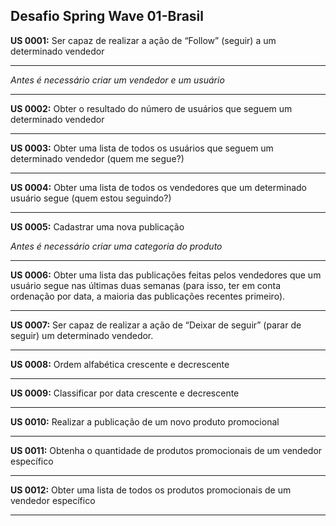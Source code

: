 ## Desafio Spring Wave 01-Brasil

**US 0001:** Ser capaz de realizar a ação de “Follow” (seguir) a um determinado vendedor
____________________________________________________________________
_Antes é necessário criar um vendedor e um usuário_
____________________________________________________________________

**US 0002:** Obter o resultado do número de usuários que seguem um determinado vendedor
____________________________________________________________________
**US 0003:** Obter uma lista de todos os usuários que seguem um determinado vendedor (quem me segue?)
____________________________________________________________________
**US 0004:** Obter uma lista de todos os vendedores que um determinado usuário segue (quem estou seguindo?)
____________________________________________________________________
**US 0005:** Cadastrar uma nova publicação

_Antes é necessário criar uma categoria do produto_
____________________________________________________________________
**US 0006:** Obter uma lista das publicações feitas pelos vendedores que um usuário segue nas últimas duas semanas (para isso, ter em conta ordenação por data, a maioria das publicações recentes primeiro).
____________________________________________________________________
**US 0007:** Ser capaz de realizar a ação de “Deixar de seguir” (parar de seguir) um determinado vendedor.
____________________________________________________________________
**US 0008:** Ordem alfabética crescente e decrescente
____________________________________________________________________
**US 0009:** Classificar por data crescente e decrescente
____________________________________________________________________
**US 0010:** Realizar a publicação de um novo produto promocional
____________________________________________________________________
**US 0011:** Obtenha o quantidade de produtos promocionais de um vendedor específico
____________________________________________________________________
**US 0012:** Obter uma lista de todos os produtos promocionais de um vendedor específico
____________________________________________________________________